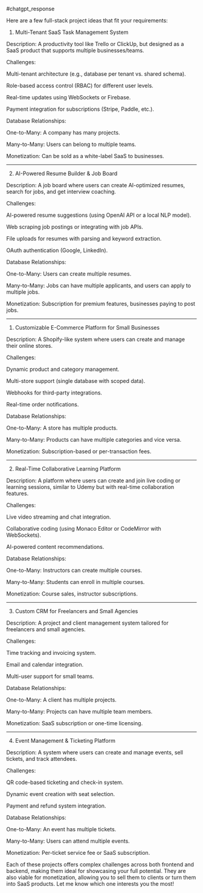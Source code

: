 #chatgpt_response

Here are a few full-stack project ideas that fit your requirements:

1. Multi-Tenant SaaS Task Management System

Description: A productivity tool like Trello or ClickUp, but designed as a SaaS product that supports multiple businesses/teams.

Challenges:

Multi-tenant architecture (e.g., database per tenant vs. shared schema).

Role-based access control (RBAC) for different user levels.

Real-time updates using WebSockets or Firebase.

Payment integration for subscriptions (Stripe, Paddle, etc.).

Database Relationships:

One-to-Many: A company has many projects.

Many-to-Many: Users can belong to multiple teams.

Monetization: Can be sold as a white-label SaaS to businesses.

---

2. AI-Powered Resume Builder & Job Board

Description: A job board where users can create AI-optimized resumes, search for jobs, and get interview coaching.

Challenges:

AI-powered resume suggestions (using OpenAI API or a local NLP model).

Web scraping job postings or integrating with job APIs.

File uploads for resumes with parsing and keyword extraction.

OAuth authentication (Google, LinkedIn).

Database Relationships:

One-to-Many: Users can create multiple resumes.

Many-to-Many: Jobs can have multiple applicants, and users can apply to multiple jobs.

Monetization: Subscription for premium features, businesses paying to post jobs.

---

1. Customizable E-Commerce Platform for Small Businesses

Description: A Shopify-like system where users can create and manage their online stores.

Challenges:

Dynamic product and category management.

Multi-store support (single database with scoped data).

Webhooks for third-party integrations.

Real-time order notifications.

Database Relationships:

One-to-Many: A store has multiple products.

Many-to-Many: Products can have multiple categories and vice versa.

Monetization: Subscription-based or per-transaction fees.

---

2. Real-Time Collaborative Learning Platform

Description: A platform where users can create and join live coding or learning sessions, similar to Udemy but with real-time collaboration features.

Challenges:

Live video streaming and chat integration.

Collaborative coding (using Monaco Editor or CodeMirror with WebSockets).

AI-powered content recommendations.

Database Relationships:

One-to-Many: Instructors can create multiple courses.

Many-to-Many: Students can enroll in multiple courses.

Monetization: Course sales, instructor subscriptions.

---

3. Custom CRM for Freelancers and Small Agencies

Description: A project and client management system tailored for freelancers and small agencies.

Challenges:

Time tracking and invoicing system.

Email and calendar integration.

Multi-user support for small teams.

Database Relationships:

One-to-Many: A client has multiple projects.

Many-to-Many: Projects can have multiple team members.

Monetization: SaaS subscription or one-time licensing.

---

4. Event Management & Ticketing Platform

Description: A system where users can create and manage events, sell tickets, and track attendees.

Challenges:

QR code-based ticketing and check-in system.

Dynamic event creation with seat selection.

Payment and refund system integration.

Database Relationships:

One-to-Many: An event has multiple tickets.

Many-to-Many: Users can attend multiple events.

Monetization: Per-ticket service fee or SaaS subscription.

Each of these projects offers complex challenges across both frontend and backend, making them ideal for showcasing your full potential. They are also viable for monetization, allowing you to sell them to clients or turn them into SaaS products. Let me know which one interests you the most!

